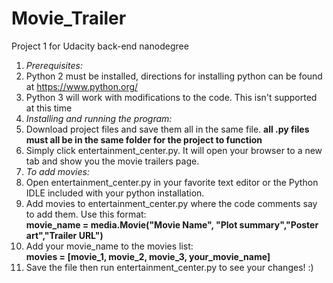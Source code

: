 # Movie_Trailer
Project 1 for Udacity back-end nanodegree

1. *Prerequisites:*
  1. Python 2 must be installed, directions for installing python can be found at https://www.python.org/
  2. Python 3 will work with modifications to the code.  This isn't supported at this time
2. *Installing and running the program:*
  1. Download project files and save them all in the same file. **all .py files must all be in the same folder for the project to function**
  2. Simply click entertainment_center.py.  It will open your browser to a new tab and show you the movie trailers page.
3. *To add movies:*
  1. Open entertainment_center.py in your favorite text editor or the Python IDLE included with your python installation.
  2. Add movies to entertainment_center.py where the code comments say to add them.  Use this format:      
      **movie_name = media.Movie("Movie Name", "Plot summary","Poster art","Trailer URL")**
  3. Add your movie_name to the movies list:  
      **movies = [movie_1, movie_2, movie_3, your_movie_name]**    
  4. Save the file then run entertainment_center.py to see your changes! :)
